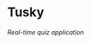 # Tusky
###### Real-time quiz application

<!-- 😅 <a href="http://vanilla-js.com/"><img alt="Vanilla JS" src=http://vanilla-js.com/assets/button.png></a> -->
